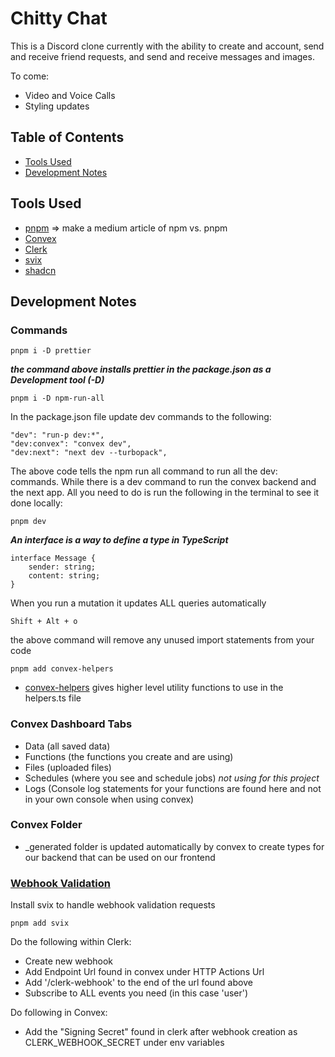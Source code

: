 # Chitty Chat

This is a Discord clone currently with the ability to create and account, send and receive friend requests, and send and receive messages and images.

To come:

- Video and Voice Calls
- Styling updates

## Table of Contents

- [Tools Used](#tools-used)
- [Development Notes](#development-notes)

## Tools Used

- [pnpm](https://pnpm.io/installation) => make a medium article of npm vs. pnpm
- [Convex](https://www.convex.dev/)
- [Clerk](https://clerk.com/docs)
- [svix]()
- [shadcn]()

## Development Notes

### Commands

    pnpm i -D prettier

**_the command above installs prettier in the package.json as a Development tool (-D)_**

    pnpm i -D npm-run-all

In the package.json file update dev commands to the following:

    "dev": "run-p dev:*",
    "dev:convex": "convex dev",
    "dev:next": "next dev --turbopack",

The above code tells the npm run all command to run all the dev: commands. While there is a dev command to run the convex backend and the next app. All you need to do is run the following in the terminal to see it done locally:

    pnpm dev

**_An interface is a way to define a type in TypeScript_**

    interface Message {
        sender: string;
        content: string;
    }

When you run a mutation it updates ALL queries automatically

    Shift + Alt + o

the above command will remove any unused import statements from your code

    pnpm add convex-helpers

- [convex-helpers](https://www.npmjs.com/package/convex-helpers) gives higher level utility functions to use in the helpers.ts file

### Convex Dashboard Tabs

- Data (all saved data)
- Functions (the functions you create and are using)
- Files (uploaded files)
- Schedules (where you see and schedule jobs) _not using for this project_
- Logs (Console log statements for your functions are found here and not in your own console when using convex)

### Convex Folder

- \_generated folder is updated automatically by convex to create types for our backend that can be used on our frontend

### [Webhook Validation](https://clerk.com/docs/integrations/webhooks/overview?_gl=1*c4vk4p*_gcl_au*NDYyNDQxMjUxLjE3MzExMTkyNjc.*_ga*MTU1MjYwMTI2NC4xNzMxMTE5MjY3*_ga_1WMF5X234K*MTczMTExOTI2Ny4xLjEuMTczMTEyMDIxMy4wLjAuMA..)

Install svix to handle webhook validation requests

    pnpm add svix

Do the following within Clerk:

- Create new webhook
- Add Endpoint Url found in convex under HTTP Actions Url
- Add '/clerk-webhook' to the end of the url found above
- Subscribe to ALL events you need (in this case 'user')

Do following in Convex:

- Add the "Signing Secret" found in clerk after webhook creation as CLERK_WEBHOOK_SECRET under env variables
